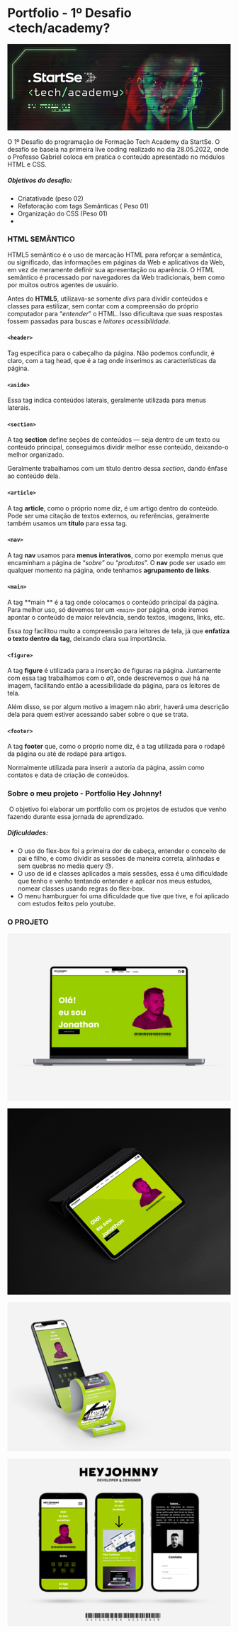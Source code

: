 # Portfolio - 1º Desafio <tech/academy?



![](https://github.com/jonathanppmaia/portfoliostartSe/blob/main/image/startse-programacao.jpg?raw=true)



O 1º Desafio do programação de Formação Tech Academy da StartSe. O desafio se baseia na primeira live coding realizado no dia 28.05.2022,  onde o Professo Gabriel coloca em pratica o conteúdo apresentado no módulos HTML e CSS.

##### Objetivos do desafio:	

- Criatativade (peso 02)
- Refatoração com tags Semânticas ( Peso 01)
- Organização do CSS (Peso 01)	
- 

### 	HTML SEMÂNTICO

HTML5 semântico é o uso de marcação HTML para reforçar a semântica, ou significado, das informações em páginas da Web e aplicativos da Web, em vez de meramente definir sua apresentação ou aparência. O HTML semântico é processado por navegadores da Web tradicionais, bem como por muitos outros agentes de usuário.

Antes do **HTML5**, utilizava-se somente *divs* para dividir conteúdos e classes para estilizar, sem contar com a compreensão do próprio computador para “*entender*” o HTML. Isso dificultava que suas respostas fossem passadas para buscas e *leitores acessibilidade*.



####  **`<header>`**

Tag específica para o cabeçalho da página. Não podemos confundir, é claro, com a tag head, que é a tag onde inserimos as características da página.

####  `<aside>`

Essa tag indica conteúdos laterais, geralmente utilizada para menus laterais.

#### `<section>`

A tag **section** define seções de conteúdos  — seja dentro de um texto ou conteúdo principal, conseguimos dividir melhor esse conteúdo, deixando-o melhor organizado.

Geralmente trabalhamos com um título dentro dessa *section*, dando ênfase ao conteúdo dela.

#### `<article>`

A tag  **article**, como o próprio nome diz, é um artigo dentro do conteúdo. Pode ser uma citação de textos externos, ou referências, geralmente também usamos um **título** para essa tag.

#### `<nav>`

A tag  **nav** usamos para **menus interativos**, como por exemplo menus que encaminham a página de “*sobre*” ou “*produtos*”. O **nav** pode ser usado em qualquer momento na página, onde tenhamos **agrupamento de links**.

#### `<main>`

A  tag **main ** é a tag onde colocamos o conteúdo principal da página. Para melhor uso, só devemos ter um `<main>` por página, onde iremos apontar o conteúdo de maior relevância, sendo textos, imagens, links, etc.

Essa *tag* facilitou muito a compreensão para leitores de tela, já que **enfatiza o texto dentro da tag**, deixando clara sua importância.

#### `<figure>`

A tag **figure** é utilizada para a inserção de figuras na página. Juntamente com essa tag trabalhamos com o *alt*, onde descrevemos o que há na imagem, facilitando então a acessibilidade da página, para os leitores de tela.

Além disso, se por algum motivo a imagem não abrir, haverá uma descrição dela para quem estiver acessando saber sobre o que se trata.

#### `<footer>`

A tag **footer** que, como o próprio nome diz, é a tag utilizada para o rodapé da página ou até de rodapé para artigos.

Normalmente utilizada para inserir a autoria da página, assim como contatos e data de criação de conteúdos.



### Sobre o meu projeto - Portfolio Hey Johnny!

​	O objetivo foi elaborar um portfolio com os projetos de estudos que venho fazendo durante essa jornada de aprendizado. 



##### Dificuldades: 

- O uso do flex-box foi a primeira dor de cabeça, entender o conceito de pai e filho,  e como dividir as sessões de maneira correta, alinhadas e sem quebras no media query 😓.
- O uso de id e classes aplicados a mais sessões, essa é uma dificuldade que tenho e venho tentando entender e aplicar nos meus estudos, nomear classes usando regras do flex-box.
- O menu hamburguer foi uma dificuldade que tive que tive, e foi aplicado com estudos feitos pelo youtube.



### O PROJETO



![](https://github.com/jonathanppmaia/portfoliostartSe/blob/main/image/mockup01.jpg?raw=true)

![](https://github.com/jonathanppmaia/portfoliostartSe/blob/main/image/mockup02.jpg?raw=true)

![](https://github.com/jonathanppmaia/portfoliostartSe/blob/main/image/mockup03.jpg?raw=true)

![](https://github.com/jonathanppmaia/portfoliostartSe/blob/main/image/mockup04.jpg?raw=true)











